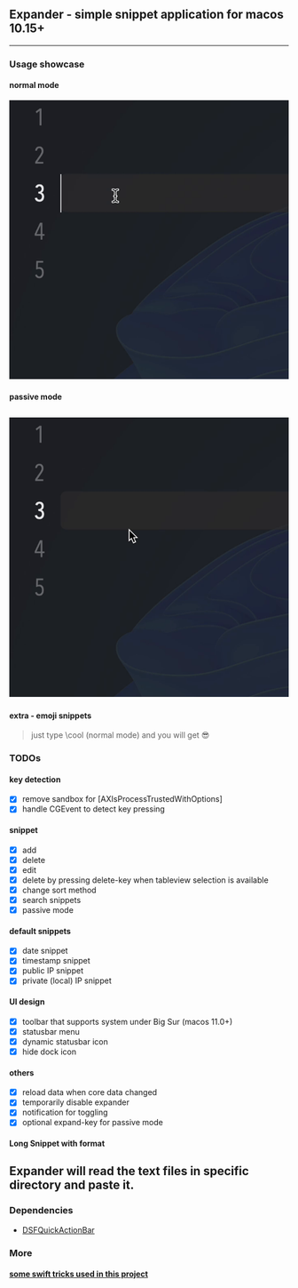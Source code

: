 ## Expander - simple snippet application for macos 10.15+

---

### Usage showcase

#### normal mode

![normal mode showcase](./normal.gif)

#### passive mode

## ![passive mode showcase](./passive.gif)

#### extra - emoji snippets
> just type \cool (normal mode) and you will get 😎


### TODOs

#### key detection

- [x] remove sandbox for [AXIsProcessTrustedWithOptions]
- [x] handle CGEvent to detect key pressing

#### snippet

- [x] add
- [x] delete
- [x] edit
- [x] delete by pressing delete-key when tableview selection is available
- [x] change sort method
- [x] search snippets
- [x] passive mode

#### default snippets

- [x] date snippet
- [x] timestamp snippet
- [x] public IP snippet
- [x] private (local) IP snippet

#### UI design

- [x] toolbar that supports system under Big Sur (macos 11.0+)
- [x] statusbar menu
- [x] dynamic statusbar icon
- [x] hide dock icon

#### others

- [x] reload data when core data changed
- [x] temporarily disable expander
- [x] notification for toggling
- [x] optional expand-key for passive mode

#### Long Snippet with format
Expander will read the text files in specific directory and paste it.
---
### Dependencies
- [DSFQuickActionBar](https://github.com/dagronf/DSFQuickActionBar)
### More

#### [some swift tricks used in this project](./swift-tricks.md)
